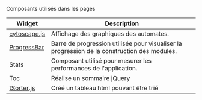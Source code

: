 Composants utilisés dans les pages

Widget | Description
------------ | -------------
[cytoscape.js](http://js.cytoscape.org/) | Affichage des graphiques des automates.
[ProgressBar](http://raphpell.github.io/Widget.ProgressBar/) | Barre de progression utilisée pour visualiser la progression de la construction des modules.
Stats | Composant utilisé pour mesurer les performances de l'application.
Toc | Réalise un sommaire jQuery
[tSorter.js](http://www.terrill.ca/sorting/) | Créé un tableau html pouvant être trié
